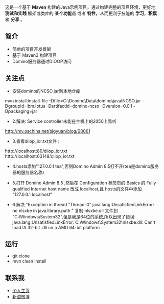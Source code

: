 这是一个基于 **Maven** 构建的Java示例项目，通过构建完整的项目环境，更好地 **测试和实践** 框架或类库的 **某个功能点** 或者 **特性**，从而更利于技能的 **学习**，**积累** 和 **分享** 。

## 简介 ##

- 简单的项目开发骨架
- 基于 Maven3 构建项目
- Domino服务器通过DIOOP访问

## 关注点 ##

- 安装domino的NCSO.jar到本地仓库

mvn install:install-file -Dfile=C:\Domino\Data\domino\java\NCSO.jar -DgroupId=ibm.lotus -DartifactId=domino-ncso -Dversion=0.0.1 -Dpackaging=jar

- 2.解决: Service controller未能在主机上的2050上监听

http://my.oschina.net/bigyuan/blog/68061

- 3.查看diiop_ior.txt文件 : 

http://localhost:80/diiop_ior.txt  
http://localhost:63148/diiop_ior.txt

- 4.hosts添加"127.0.0.1  tea",否则Domino Admin 8.5打不开(tea是domino服务器的服务器名称)

- 5.打开 Domino Admin 8.5 ,然后在 Configuration 标签页的 Basics 的 Fully qualified Internet host name 改成 localhost,且 hosts的文件中添加 "127.0.0.1  localhost"

- 6.解决 "Exception in thread "Thread-0" java.lang.UnsatisfiedLinkError: no nlsxbe in java.library.path "
复制 nlsxbe.dll 文件到 "C:\Windows\System32\",但是我是64位的系统,所以出现了错误: java.lang.UnsatisfiedLinkError: C:\Windows\System32\nlsxbe.dll: Can't load IA 32-bit .dll on a AMD 64-bit platform


## 运行 ##

- git clone
- mvn clean install

## 联系我 ##

- [个人主页](http://www.macrotea.com "http://www.macrotea.com")
- [新浪微博](http://weibo.com/macrotea "http://weibo.com/macrotea")

